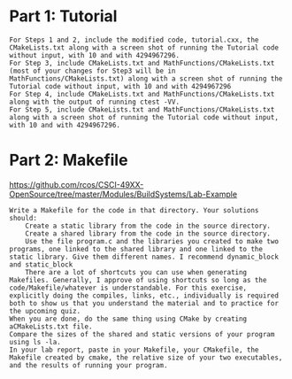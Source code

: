 # Part 1: Tutorial

    For Steps 1 and 2, include the modified code, tutorial.cxx, the CMakeLists.txt along with a screen shot of running the Tutorial code without input, with 10 and with 4294967296.
    For Step 3, include CMakeLists.txt and MathFunctions/CMakeLists.txt (most of your changes for Step3 will be in MathFunctions/CMakeLists.txt) along with a screen shot of running the Tutorial code without input, with 10 and with 4294967296
    For Step 4, include CMakeLists.txt and MathFunctions/CMakeLists.txt along with the output of running ctest -VV.
    For Step 5, include CMakeLists.txt and MathFunctions/CMakeLists.txt along with a screen shot of running the Tutorial code without input, with 10 and with 4294967296.


# Part 2: Makefile

https://github.com/rcos/CSCI-49XX-OpenSource/tree/master/Modules/BuildSystems/Lab-Example

    Write a Makefile for the code in that directory. Your solutions should:
        Create a static library from the code in the source directory.
        Create a shared library from the code in the source directory.
        Use the file program.c and the libraries you created to make two programs, one linked to the shared library and one linked to the static library. Give them different names. I recommend dynamic_block and static_block
        There are a lot of shortcuts you can use when generating Makefiles. Generally, I approve of using shortcuts so long as the code/Makefile/whatever is understandable. For this exercise, explicitly doing the compiles, links, etc., individually is required both to show us that you understand the material and to practice for the upcoming quiz.
    When you are done, do the same thing using CMake by creating aCMakeLists.txt file.
    Compare the sizes of the shared and static versions of your program using ls -la.
    In your lab report, paste in your Makefile, your CMakefile, the Makefile created by cmake, the relative size of your two executables, and the results of running your program.
